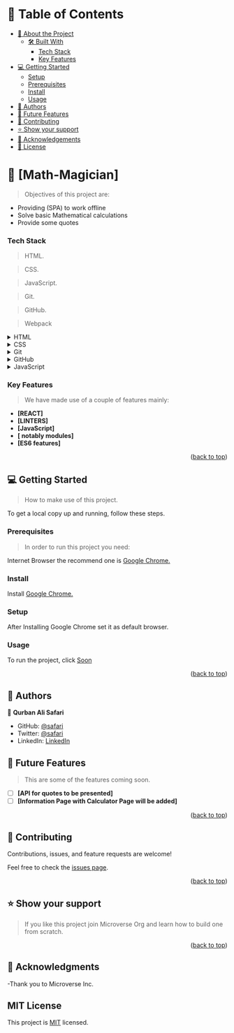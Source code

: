 <a name="readme-top"></a>
# 📗 Table of Contents

- [📖 About the Project](#about-project)
  - [🛠 Built With](#built-with)
    - [Tech Stack](#tech-stack)
    - [Key Features](#key-features)
- [💻 Getting Started](#getting-started)
  - [Setup](#setup)
  - [Prerequisites](#prerequisites)
  - [Install](#install)
  - [Usage](#usage)
- [👥 Authors](#authors)
- [🔭 Future Features](#future-features)
- [🤝 Contributing](#contributing)
- [⭐️ Show your support](#support)
- [🙏 Acknowledgements](#acknowledgements)
- [📝 License](#license)

<!------------------------ PROJECT DESCRIPTION----------->

# 📖 [Math-Magician] <a name="about-project"></a>
> Objectives of this project are:
- Providing (SPA) to work offline
- Solve basic Mathematical calculations
- Provide some quotes

### Tech Stack <a name="tech-stack"></a>

> HTML.

> CSS.

> JavaScript.

> Git.

> GitHub.

> Webpack


<details>
  <summary>HTML</summary>
  <ul>
    <li><a href="https://en.wikipedia.org/wiki/HTML"> HTML5 </a></li>
  </ul>
</details>

<details>
  <summary>CSS</summary>
  <ul>
    <li><a href="https://en.wikipedia.org/wiki/CSS"> CSS </a></li>
  </ul>
</details>

<details>
<summary>Git</summary>
  <ul>
    <li><a href="https://en.wikipedia.org/wiki/Git"> Git </a></li>
  </ul>
</details>

<details>
<summary> GitHub </summary>
  <ul>
    <li><a href="https://en.wikipedia.org/wiki/GitHub"> GitHub </a></li>
  </ul>
</details>

<details>
<summary> JavaScript </summary>
  <ul>
    <li><a href="https://www.javascript.com/"> JavaScript </a></li>
  </ul>
</details>

</details>

<!-- Features -->

### Key Features <a name="key-features"></a>

> We have made use of a couple of features mainly:

- **[REACT]**
- **[LINTERS]**
- **[JavaScript]**
- **[ notably modules]**
- **[ES6 features]**

<p align="right">(<a href="#readme-top">back to top</a>)</p>

<!-- GETTING STARTED -->

## 💻 Getting Started <a name="getting-started"></a>

> How to make use of this project.

To get a local copy up and running, follow these steps.

### Prerequisites

> In order to run this project you need:

Internet Browser the recommend one is <a href="https://www.google.com/chrome/">Google Chrome.</a>

### Install

Install <a href="https://www.google.com/chrome/">Google Chrome.</a>

### Setup

After Installing Google Chrome set it as default browser.

### Usage
<!----------------Please add the new link ------------------->
To run the project, click [Soon](https://github.com/Ali-0111/)

<p align="right">(<a href="#readme-top">back to top</a>)</p>

<!-- AUTHORS -->

## 👥 Authors <a name="authors"></a>

👤 **Qurban Ali Safari**

- GitHub: [@safari](https://github.com/Ali-0111)
- Twitter: [@safari](https://twitter.com/qurban_safari)
- LinkedIn: [LinkedIn](https://www.linkedin.com/in/ali-safari-695214202/)

<!-- FUTURE FEATURES -->

## 🔭 Future Features <a name="future-features"></a>

> This are some of the features coming soon.

- [ ] **[API for quotes to be presented]**
- [ ] **[Information Page with Calculator Page will be added]**

<p align="right">(<a href="#readme-top">back to top</a>)</p>

<!-- CONTRIBUTING -->

## 🤝 Contributing <a name="contributing"></a>

Contributions, issues, and feature requests are welcome!

Feel free to check the [issues page](../../issues/).

<p align="right">(<a href="#readme-top">back to top</a>)</p>

<!-- SUPPORT -->

## ⭐️ Show your support <a name="support"></a>

> If you like this project join Microverse Org and learn how to build one from scratch.

<p align="right">(<a href="#readme-top">back to top</a>)</p>

<!-- ACKNOWLEDGEMENTS -->

## 🙏 Acknowledgments <a name="acknowledgements"></a>
-Thank you to Microverse Inc.

<!-- LICENSE -->
## MIT License

This project is [MIT](./LICENSE) licensed.
